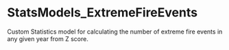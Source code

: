 # StatsModels_ExtremeFireEvents
Custom Statistics model for calculating the number of extreme fire events in any given year from Z score.
